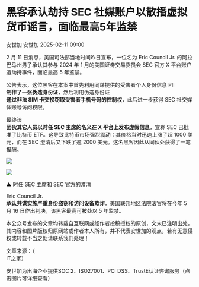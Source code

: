 #  黑客承认劫持 SEC 社媒账户以散播虚拟货币谣言，面临最高5年监禁   
安世加  安世加   2025-02-11 09:00  
  
2 月 11 日消息，美国司法部当地时间昨日宣布，一位名为 Eric Council Jr. 的阿拉巴马州男子承认其参与 2024 年 1 月的美国证券交易委员会 SEC 官方 X 平台账户遭劫持事件，面临最高 5 年监禁。  
  
公告表示，这位黑客在本案中首先利用同谋提供的受害者个人身份信息 PII   
**制作了一张伪造身份证**，然后利用伪造身份证  
**通过非法 SIM 卡交换窃取受害者手机号码的控制权**，此后进一步获得 SEC 社交媒体账号访问权限。  
  
最终该  
**团伙其它人员以时任 SEC 主席的名义在 X 平台上发布虚假信息**，宣称 SEC 已批准了比特币 ETF。这导致比特币市场强烈震动：其价格当时迅速上涨了超 1000 美元，而在 SEC 澄清后又下跌了逾 2000 美元。这名黑客因此从同伙处获得了一笔报酬。  
  
![](https://mmbiz.qpic.cn/sz_mmbiz_jpg/UZ1NGUYLEFiaNl1CaDPmBL1ZwaQBBwPPQxOiak7YC7hLpcvUTU7ibMWsibibcDMY5x1LubponQSFlQzibZ1GibRRuJhOg/640?wx_fmt=jpeg&from=appmsg "")  
  
![](https://mmbiz.qpic.cn/sz_mmbiz_jpg/UZ1NGUYLEFiaNl1CaDPmBL1ZwaQBBwPPQVRK0dVp1mmpnKtx9yAibibWrPe6wdgict15PaKGjq4AmMDxE9zdUR6Ahg/640?wx_fmt=jpeg&from=appmsg "")  
  
  
▲ 时任 SEC 主席和 SEC 官方的澄清  
  
  
Eric Council Jr.   
**承认共谋实施严重身份盗窃和访问设备欺诈**，美国联邦地区法院法官将在今年 5 月 16 日作出判决，该黑客最高可被处以 5 年监禁。  
  
  
本公众号发布的文章均转载自互联网或经作者投稿授权的原创，文末已注明出处，其内容和图片版权归原网站或作者本人所有，并不代表安世加的观点，若有无意侵权或转载不当之处请联系我们处理！  
  
文章来源：（  
IT之家）  
  
  
  
  
安世加为出海企业提供SOC 2、ISO27001、PCI DSS、TrustE认证咨询服务（点击图片可详细查看）  
  
[](https://mp.weixin.qq.com/s?__biz=MzU2MTQwMzMxNA==&mid=2247540448&idx=1&sn=165f2bc3b3233827b2c601a32073aca8&scene=21#wechat_redirect)  
  
  
